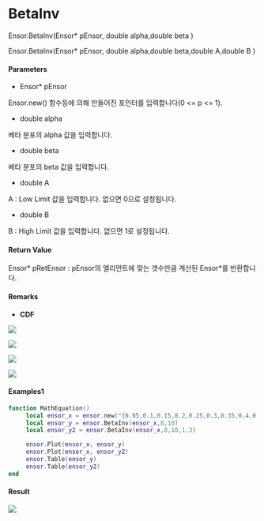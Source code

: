 # BetaInv

Ensor.BetaInv\(Ensor\* pEnsor, double alpha,double beta \)

Ensor.BetaInv\(Ensor\* pEnsor, double alpha,double beta,double A,double B \)

#### Parameters

* Ensor\* pEnsor

Ensor.new\(\) 함수등에 의해 만들어진 포인터를 입력합니다\(0 &lt;= p &lt;= 1\).

* double alpha

베타 분포의 alpha 값을 입력합니다.

* double beta

베타 분포의 beta 값을 입력합니다.

* double A

A : Low Limit 값을 입력합니다. 없으면 0으로 설정됩니다.

* double B

B : High Limit 값을 입력합니다. 없으면 1로 설정됩니다.

#### Return Value

Ensor\* pRetEnsor : pEnsor의 엘리먼트에 맞는 갯수만큼 계산된 Ensor\*를 반환합니다.

#### Remarks

* **CDF**

![](/StatisticsAPI/BetaDistFunc4.png)

![](/StatisticsAPI/BetaDistFunc6.png)

![](/StatisticsAPI/BetaDistFunc7.png)

![](/StatisticsAPI/BetaDistFunc2.png)

#### Examples1

```lua
function MathEquation()
     local ensor_x = ensor.new("{0.05,0.1,0.15,0.2,0.25,0.3,0.35,0.4,0.45,0.5,0.55,0.6,0.65,0.685470581,0.7,0.75,0.8,0.85,0.9,0.95,0.999}")
     local ensor_y = ensor.BetaInv(ensor_x,8,10)
     local ensor_y2 = ensor.BetaInv(ensor_x,8,10,1,3)

     ensor.Plot(ensor_x, ensor_y)
     ensor.Plot(ensor_x, ensor_y2)
     ensor.Table(ensor_y)
     ensor.Table(ensor_y2)
end
```

#### Result

![](/StatisticsAPI/BetaInvResultSample.png)

